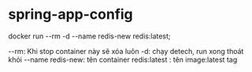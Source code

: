 # spring-app-config

docker run --rm -d --name redis-new redis:latest;


--rm: Khi stop container này sẽ xóa luôn
-d: chạy detech, run xong thoát khỏi 
--name redis-new: tên container
redis:latest : tên image:latest tag
